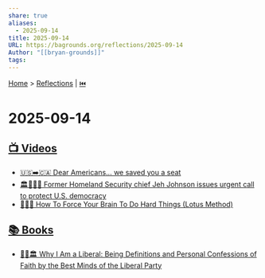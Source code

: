 ```yaml
---
share: true
aliases:
  - 2025-09-14
title: 2025-09-14
URL: https://bagrounds.org/reflections/2025-09-14
Author: "[[bryan-grounds]]"
tags:
---
```

[Home](../index.md) > [Reflections](./index.md) | [⏮️](./2025-09-13.md)  
# 2025-09-14  
## [📺 Videos](../videos/index.md)  
- [🇺🇸➡️🇨🇦 Dear Americans… we saved you a seat](../videos/dear-americans-we-saved-you-a-seat.md)  
- [🏛️🚨🇺🇸 Former Homeland Security chief Jeh Johnson issues urgent call to protect U.S. democracy](../videos/former-homeland-security-chief-jeh-johnson-issues-urgent-call-to-protect-u-s-democracy.md)  
- [🧠💪🧘 How To Force Your Brain To Do Hard Things (Lotus Method)](../videos/how-to-force-your-brain-to-do-hard-things-lotus-method.md)  
  
## [📚 Books](../books/index.md)  
- [🙋‍♂️🏛️ Why I Am a Liberal: Being Definitions and Personal Confessions of Faith by the Best Minds of the Liberal Party](../books/why-i-am-a-liberal-being-definitions-and-personal-confessions-of-faith-by-the-best-minds-of-the-liberal-party.md)